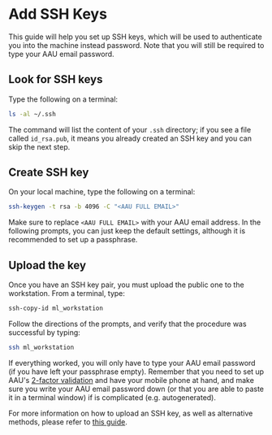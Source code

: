 # Add SSH Keys

This guide will help you set up SSH keys, which will be used to authenticate you into the machine instead password. Note that you will still be required to type your AAU email password.

## Look for SSH keys

Type the following on a terminal:

```bash
ls -al ~/.ssh
```

The command will list the content of your `.ssh` directory; if you see a file called `id_rsa.pub`, it means you already created an SSH key and you can skip the next step.

## Create SSH key

On your local machine, type the following on a terminal:

```bash
ssh-keygen -t rsa -b 4096 -C "<AAU FULL EMAIL>"
```

Make sure to replace `<AAU FULL EMAIL>` with your AAU email address. In the following prompts, you can just keep the default settings, although it is recommended to set up a passphrase.

## Upload the key

Once you have an SSH key pair, you must upload the public one to the workstation. From a terminal, type:

```bash
ssh-copy-id ml_workstation
```

Follow the directions of the prompts, and verify that the procedure was successful by typing:

```bash
ssh ml_workstation
```

If everything worked, you will only have to type your AAU email password (if you have left your passphrase empty). Remember that you need to set up AAU's [2-factor validation](https://www.en.its.aau.dk/instructions/Username+and+password/Azure+MFA/) and have your mobile phone at hand, and make sure you write your AAU email password down (or that you are able to paste it in a terminal window) if is complicated (e.g. autogenerated).

For more information on how to upload an SSH key, as well as alternative methods, please refer to [this guide](https://www.digitalocean.com/docs/droplets/how-to/add-ssh-keys/to-existing-droplet/).

